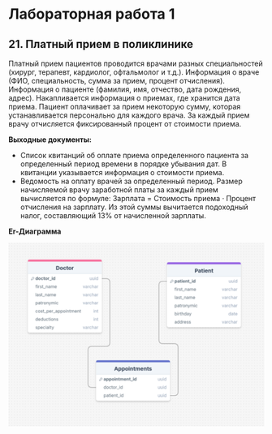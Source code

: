 # Лабораторная работа 1
## 21. Платный прием в поликлинике

Платный прием пациентов проводится врачами разных специальностей
(хирург, терапевт, кардиолог, офтальмолог и т.д.). Информация о враче
(ФИО, специальность, сумма за прием, процент отчисления). Информация о
пациенте (фамилия, имя, отчество, дата рождения, адрес).
Накапливается информация о приемах, где хранится дата приема.
Пациент оплачивает за прием некоторую сумму, которая устанавливается
персонально для каждого врача. За каждый прием врачу отчисляется
фиксированный процент от стоимости приема. 

**Выходные документы:**
- Список квитанций об оплате приема определенного пациента за
определенный период времени в порядке убывания дат. В квитанции
указывается информация о стоимости приема.
- Ведомость на оплату врачей за определенный период. Размер
начисляемой врачу заработной платы за каждый прием вычисляется по
формуле:
 Зарплата = Стоимость приема · Процент отчисления на зарплату.
 Из этой суммы вычитается подоходный налог, составляющий 13% от
начисленной зарплаты.

**Er-Диаграмма**

![](image.png)
